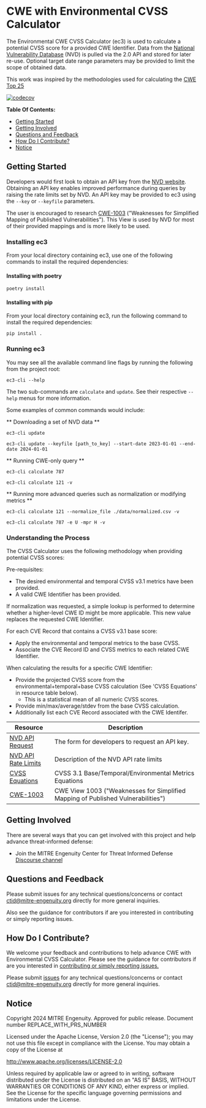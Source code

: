 # CWE with Environmental CVSS Calculator

The Environmental CWE CVSS Calculator (ec3) is used to calculate a potential CVSS score
for a provided CWE
Identifier. Data from the [National Vulnerability Database](https://nvd.nist.gov/) (NVD)
is pulled via the 2.0 API and
stored for later re-use. Optional target date range parameters may be provided to limit
the scope of obtained data.

This work was inspired by the methodologies used for calculating the
[CWE Top 25](https://cwe.mitre.org/top25/archive/2023/2023_methodology.html)

[![codecov](https://codecov.io/gh/center-for-threat-informed-defense/cwe-calculator/graph/badge.svg?token=3RTp6e74Oh)](https://codecov.io/gh/center-for-threat-informed-defense/cwe-calculator)

**Table Of Contents:**

- [Getting Started](#getting-started)
- [Getting Involved](#getting-involved)
- [Questions and Feedback](#questions-and-feedback)
- [How Do I Contribute?](#how-do-i-contribute)
- [Notice](#notice)

## Getting Started

Developers would first look to obtain an API key from
the [NVD website](https://nvd.nist.gov/developers/request-an-api-key).
Obtaining an API key enables improved performance during queries by raising the rate
limits set by NVD.
An API key may be provided to ec3 using the `--key` or `--keyfile` parameters.

The user is encouraged to
research [CWE-1003](https://cwe.mitre.org/data/definitions/1003.html)
("Weaknesses for Simplified Mapping of Published Vulnerabilities"). This View is used by
NVD for most of their
provided mappings and is more likely to be used.

### Installing ec3

From your local directory containing ec3, use one of the following commands to install
the required dependencies:

#### Installing with poetry

`poetry install`

#### Installing with pip

From your local directory containing ec3, run the following command to install the
required dependencies:

`pip install .`

### Running ec3

You may see all the available command line flags by running the following from the
project root:

`ec3-cli --help`

The two sub-commands are `calculate` and `update`. See their respective `--help` menus
for more information.

Some examples of common commands would include:

** Downloading a set of NVD data **

`ec3-cli update`

`ec3-cli update --keyfile [path_to_key] --start-date 2023-01-01 --end-date 2024-01-01`

** Running CWE-only query **

`ec3-cli calculate 787`

`ec3-cli calculate 121 -v`

** Running more advanced queries such as normalization or modifying metrics **

`ec3-cli calculate 121 --normalize_file ./data/normalized.csv -v`

`ec3-cli calculate 787 -e U -mpr H -v`

### Understanding the Process

The CVSS Calculator uses the following methodology when providing potential CVSS scores:

Pre-requisites:

- The desired environmental and temporal CVSS v3.1 metrics have been
  provided.
- A valid CWE Identifier has been provided.

If normalization was requested, a simple lookup is performed to determine whether a
higher-level CWE ID might be more applicable. This new value replaces the requested CWE
Identifier.

For each CVE Record that contains a CVSS v3.1 base score:

- Apply the environmental and temporal metrics to the base CVSS.
- Associate the CVE Record ID and CVSS metrics to each related CWE Identifier.

When calculating the results for a specific CWE Identifier:

- Provide the projected CVSS score from the environmental+temporal+base CVSS
  calculation (See 'CVSS Equations' in resource table below).
    - This is a statistical mean of all numeric CVSS scores.
- Provide min/max/average/stdev from the base CVSS calculation.
- Additionally list each CVE Record associated with the CWE Identifer.

| Resource                                                                                     | Description                                                                      |
|----------------------------------------------------------------------------------------------|----------------------------------------------------------------------------------|
| [NVD API Request](https://nvd.nist.gov/developers/request-an-api-key)                        | The form for developers to request an API key.                                   |
| [NVD API Rate Limits](https://nvd.nist.gov/developers/start-here#divRateLimits)              | Description of the NVD API rate limits                                           |
| [CVSS Equations](https://www.first.org/cvss/v3.1/specification-document#CVSS-v3-1-Equations) | CVSS 3.1 Base/Temporal/Environmental Metrics Equations                           |
| [CWE-1003](https://cwe.mitre.org/data/definitions/1003.html)                                 | CWE View 1003 ("Weaknesses for Simplified Mapping of Published Vulnerabilities") |

## Getting Involved

There are several ways that you can get involved with this project and help
advance threat-informed defense:

- Join the MITRE Engenuity Center for Threat Informed
  Defense [Discourse channel](https://center-for-threat-informed-defense.discourse.group/)

## Questions and Feedback

Please submit issues for any technical questions/concerns or contact
[ctid@mitre-engenuity.org](mailto:ctid@mitre-engenuity.org?subject=Question%20about%20cwe-calculator)
directly for more general inquiries.

Also see the guidance for contributors if are you interested in contributing or simply
reporting issues.

## How Do I Contribute?

We welcome your feedback and contributions to help advance
CWE with Environmental CVSS Calculator. Please see the guidance for contributors if are
you
interested in [contributing or simply reporting issues.](/CONTRIBUTING.md)

Please submit
[issues](https://github.com/center-for-threat-informed-defense/cwe-calculator/issues)
for
any technical questions/concerns or contact
[ctid@mitre-engenuity.org](mailto:ctid@mitre-engenuity.org?subject=subject=Question%20about%20cwe-calculator)
directly for more general inquiries.

## Notice

<!-- TODO Add PRS prior to publication. -->

Copyright 2024 MITRE Engenuity. Approved for public release. Document number
REPLACE_WITH_PRS_NUMBER

Licensed under the Apache License, Version 2.0 (the "License"); you may not use this
file except in compliance with the License. You may obtain a copy of the License at

http://www.apache.org/licenses/LICENSE-2.0

Unless required by applicable law or agreed to in writing, software distributed under
the License is distributed on an "AS IS" BASIS, WITHOUT WARRANTIES OR CONDITIONS OF ANY
KIND, either express or implied. See the License for the specific language governing
permissions and limitations under the License.

